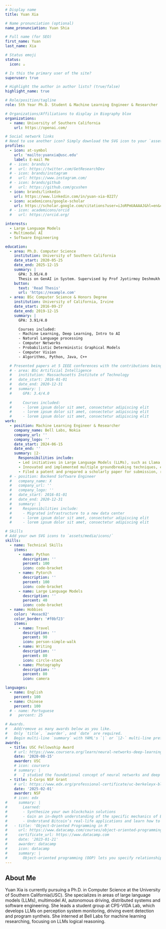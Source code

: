 ```yaml
---
# Display name
title: Yuan Xia

# Name pronunciation (optional)
name_pronunciation: Yuan Shia 

# Full name (for SEO)
first_name: Yuan
last_name: Xia

# Status emoji
status:
  icon: ☕️

# Is this the primary user of the site?
superuser: true

# Highlight the author in author lists? (true/false)
highlight_name: true

# Role/position/tagline
role: 5th Year Ph.D. Student & Machine Learning Engineer & Researcher

# Organizations/Affiliations to display in Biography blox
organizations:
  - name: University of Southern California
    url: https://openai.com/

# Social network links
# Need to use another icon? Simply download the SVG icon to your `assets/media/icons/` folder.
profiles:
  - icon: at-symbol
    url: 'mailto:yuanxia@usc.edu'
    label: E-mail Me
  # - icon: brands/x
  #   url: https://twitter.com/GetResearchDev
  # - icon: brands/instagram
  #   url: https://www.instagram.com/
  # - icon: brands/github
  #   url: https://github.com/gcushen
  - icon: brands/linkedin
    url: https://www.linkedin.com/in/yuan-xia-0227/
  - icon: academicons/google-scholar
    url: https://scholar.google.com/citations?user=iJoRPmUAAAAJ&hl=en&citsig=ADIE8slXNs60yLg5ru6Y8hdyNEe_
  # - icon: academicons/orcid
  #   url: https://orcid.org/

interests:
  - Large Language Models
  - Multimodal AI
  - Software Engineering

education:
  - area: Ph.D. Computer Science
    institution: University of Southern California
    date_start: 2020-05-25
    date_end: 2025-12-15
    summary: |
      GPA: 3.95/4.0
      Thesis on GenAI in System. Supervised by Prof Jyotirmoy Deshmukh (https://jdeshmukh.github.io/).
    button:
      text: 'Read Thesis'
      url: 'https://example.com'
  - area: BSc Computer Science & Honors Degree
    institution: University of California, Irvine
    date_start: 2016-09-27
    date_end: 2019-12-15
    summary: |
      GPA: 3.91/4.0

      Courses included:
      - Machine Learning, Deep Learning, Intro to AI
      - Natural Language processing
      - Computer Networks
      - Probabilistic Deterministic Graphical Models
      - Computer Vision
      - Algorithms, Python, Java, C++

  # Presented papers at 5 IEEE conferences with the contributions being published in 2 Springer journals.
  # - area: BSc Artificial Intelligence
  #   institution: Massachusetts Institute of Technology
  #   date_start: 2016-01-01
  #   date_end: 2020-12-31
  #   summary: |
  #     GPA: 3.4/4.0
      
  #     Courses included:
  #     - lorem ipsum dolor sit amet, consectetur adipiscing elit
  #     - lorem ipsum dolor sit amet, consectetur adipiscing elit
  #     - lorem ipsum dolor sit amet, consectetur adipiscing elit
work:
  - position: Machine Learning Engineer & Researcher
    company_name: Bell Labs, Nokia
    company_url: ''
    company_logo: ''
    date_start: 2024-06-15
    date_end: ''
    summary: |2-
      Responsibilities include:
      - Led initiatives in Large Language Models (LLMs), such as Llama 3 & Llama 3.1, and transformer reinforcement learning, driving forward innovations in machine learning.
      - Innovated and implemented multiple groundbreaking techniques, establishing a new framework that markedly improved the reasoning accuracy of LLMs.
      - Filed a patent and prepared a scholarly paper for submission, reflecting pioneering contributions to the field of LLMs.
  # - position: Backend Software Engineer
  #   company_name: X
  #   company_url: ''
  #   company_logo: ''
  #   date_start: 2016-01-01
  #   date_end: 2020-12-31
  #   summary: |
  #     Responsibilities include:
  #     - Migrated infrastructure to a new data center
  #     - lorem ipsum dolor sit amet, consectetur adipiscing elit
  #     - lorem ipsum dolor sit amet, consectetur adipiscing elit

# Skills
# Add your own SVG icons to `assets/media/icons/`
skills:
  - name: Technical Skills
    items:
      - name: Python
        description: ''
        percent: 100
        icon: code-bracket
      - name: Pytorch
        description: ''
        percent: 100
        icon: code-bracket
      - name: Large Language Models
        description: ''
        percent: 40
        icon: code-bracket
  - name: Hobbies
    color: '#eeac02'
    color_border: '#f0bf23'
    items:
      - name: Travel
        description: ''
        percent: 90
        icon: person-simple-walk
      - name: Writing
        description: ''
        percent: 80
        icon: circle-stack
      - name: Photography
        description: ''
        percent: 80
        icon: camera

languages:
  - name: English
    percent: 100
  - name: Chinese
    percent: 100
  # - name: Portuguese
  #   percent: 25

# Awards.
#   Add/remove as many awards below as you like.
#   Only `title`, `awarder`, and `date` are required.
#   Begin multi-line `summary` with YAML's `|` or `|2-` multi-line prefix and indent 2 spaces below.
awards:
  - title: USC Fellowship Award
    # url: https://www.coursera.org/learn/neural-networks-deep-learning
    date: '2020-08-15'
    awarder: USC
    # icon: coursera
    # summary: |
    #   I studied the foundational concept of neural networks and deep learning. By the end, I was familiar with the significant technological trends driving the rise of deep learning; build, train, and apply fully connected deep neural networks; implement efficient (vectorized) neural networks; identify key parameters in a neural network’s architecture; and apply deep learning to your own applications.
  - title: I-Corps NSF Grant
    # url: https://www.edx.org/professional-certificate/uc-berkeleyx-blockchain-fundamentals
    date: '2025-02-01'
    awarder: NSF
    # icon: edx
#     summary: |
#       Learned:
#       - Synthesize your own blockchain solutions
#       - Gain an in-depth understanding of the specific mechanics of Bitcoin
#       - Understand Bitcoin’s real-life applications and learn how to attack and destroy Bitcoin, Ethereum, smart contracts and Dapps, and alternatives to Bitcoin’s Proof-of-Work consensus algorithm
#   - title: 'Object-Oriented Programming in R'
#     url: https://www.datacamp.com/courses/object-oriented-programming-with-s3-and-r6-in-r
#     certificate_url: https://www.datacamp.com
#     date: '2023-01-21'
#     awarder: datacamp
#     icon: datacamp
#     summary: |
#       Object-oriented programming (OOP) lets you specify relationships between functions and the objects that they can act on, helping you manage complexity in your code. This is an intermediate level course, providing an introduction to OOP, using the S3 and R6 systems. S3 is a great day-to-day R programming tool that simplifies some of the functions that you write. R6 is especially useful for industry-specific analyses, working with web APIs, and building GUIs.
---
```


## About Me

Yuan Xia is currently pursuing a Ph.D. in Computer Science at the University of Southern California(USC). She specializes in areas of large language models (LLMs), multimodel AI, autonomous driving, distributed systems and software engineering. She leads a student group at CPS-VIDA Lab, which develops LLMs on perception system monitoring, driving event detection and program syntheis. She interned at Bell Labs for machine learning researching, focusing on LLMs logical reasoning. 
